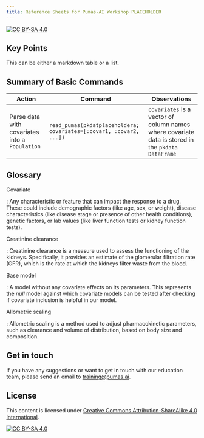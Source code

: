 ```yaml
---
title: Reference Sheets for Pumas-AI Workshop PLACEHOLDER
---
```


[![CC BY-SA 4.0](https://img.shields.io/badge/License-CC%20BY--SA%204.0-lightgrey.svg)](http://creativecommons.org/licenses/by-sa/4.0/)

## Key Points

This can be either a markdown table or a list.

## Summary of Basic Commands

| Action      | Command       | Observations          |
| ----------- | ------------- | --------------------- |
| Parse data with covariates into a `Population` | `read_pumas(pkdatplaceholdera; covariates=[:covar1, :covar2, ...])` | `covariates` is a vector of column names where covariate data is stored in the `pkdata` `DataFrame` |

## Glossary

Covariate

: Any characteristic or feature that can impact the response to a drug. These could include demographic factors (like age, sex, or weight), disease characteristics (like disease stage or presence of other health conditions), genetic factors, or lab values (like liver function tests or kidney function tests).

Creatinine clearance

: Creatinine clearance is a measure used to assess the functioning of the kidneys. Specifically, it provides an estimate of the glomerular filtration rate (GFR), which is the rate at which the kidneys filter waste from the blood.

Base model

: A model without any covariate effects on its parameters. This represents the _null_ model against which covariate models can be tested after checking if covariate inclusion is helpful in our model.

Allometric scaling

: Allometric scaling is a method used to adjust pharmacokinetic parameters, such as clearance and volume of distribution, based on body size and composition.

## Get in touch

If you have any suggestions or want to get in touch with our education team,
please send an email to <training@pumas.ai>.

## License

This content is licensed under [Creative Commons Attribution-ShareAlike 4.0 International](http://creativecommons.org/licenses/by-sa/4.0/).

[![CC BY-SA 4.0](https://licensebuttons.net/l/by-sa/4.0/88x31.png)](http://creativecommons.org/licenses/by-sa/4.0/)

